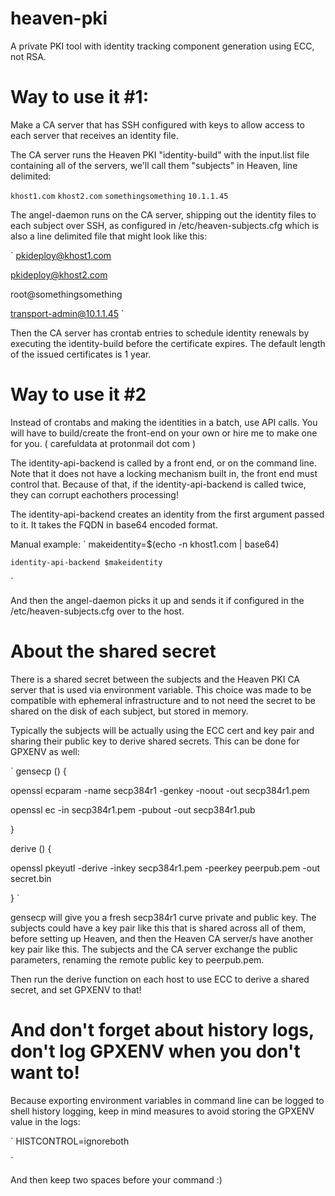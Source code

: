 # heaven-pki
A private PKI tool with identity tracking component generation using ECC, not RSA.

# Way to use it #1:

Make a CA server that has SSH configured with keys to allow access to
each server that receives an identity file.

The CA server runs the Heaven PKI "identity-build" with the input.list file
containing all of the servers, we'll call them "subjects" in Heaven,
line delimited:

`khost1.com`
`khost2.com`
`somethingsomething`
`10.1.1.45`


The angel-daemon runs on the CA server, shipping out the identity files
to each subject over SSH, as configured in /etc/heaven-subjects.cfg
which is also a line delimited file that might look like this:

`
pkideploy@khost1.com

pkideploy@khost2.com

root@somethingsomething

transport-admin@10.1.1.45
`

Then the CA server has crontab entries to schedule identity renewals
by executing the identity-build before the certificate expires. 
The default length of the issued certificates is 1 year.


# Way to use it #2

Instead of crontabs and making the identities in a batch, use API
calls. You will have to build/create the front-end on your own
or hire me to make one for you. ( carefuldata at protonmail dot com )

The identity-api-backend is called by a front end, or on the command line.
Note that it does not have a locking mechanism built in, the front end
must control that. Because of that, if the  	identity-api-backend is 
called twice, they can corrupt eachothers processing!

The  	identity-api-backend creates an identity from the first argument
passed to it. It takes the FQDN in base64 encoded format. 

Manual example:
`
makeidentity=$(echo -n khost1.com | base64)

 	identity-api-backend $makeidentity
`

And then the angel-daemon picks it up and sends it if configured in
the /etc/heaven-subjects.cfg over to the host.



# About the shared secret

There is a shared secret between the subjects and the Heaven PKI CA server that is 
used via environment variable. This choice was made to be compatible with ephemeral
infrastructure and to not need the secret to be shared on the disk of each subject,
but stored in memory.

Typically the subjects will be actually using the ECC cert and key pair and
sharing their public key to derive shared secrets. This can be done for GPXENV
as well:

`
gensecp () {

  openssl ecparam -name secp384r1 -genkey -noout -out secp384r1.pem
  
  openssl ec -in secp384r1.pem -pubout -out secp384r1.pub
  
}


derive () {

  openssl pkeyutl -derive -inkey secp384r1.pem -peerkey peerpub.pem -out secret.bin
  
}
`

gensecp will give you a fresh secp384r1 curve private and public key. The subjects
could have a key pair like this that is shared across all of them, before setting
up Heaven, and then the Heaven CA server/s have another key pair like this.
The subjects and the CA server exchange the public parameters, renaming the remote
public key to peerpub.pem.

Then run the derive function on each host to use ECC to derive a shared secret,
and set GPXENV to that!

# And don't forget about history logs, don't log GPXENV when you don't want to!

Because exporting environment variables in command line can be logged to shell history logging,
keep in mind measures to avoid storing the GPXENV value in the logs:

`
HISTCONTROL=ignoreboth

`

And then keep two spaces before your command :)
